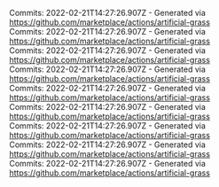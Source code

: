Commits: 2022-02-21T14:27:26.907Z - Generated via https://github.com/marketplace/actions/artificial-grass
<br>
Commits: 2022-02-21T14:27:26.907Z - Generated via https://github.com/marketplace/actions/artificial-grass
<br>
Commits: 2022-02-21T14:27:26.907Z - Generated via https://github.com/marketplace/actions/artificial-grass
<br>
Commits: 2022-02-21T14:27:26.907Z - Generated via https://github.com/marketplace/actions/artificial-grass
<br>
Commits: 2022-02-21T14:27:26.907Z - Generated via https://github.com/marketplace/actions/artificial-grass
<br>
Commits: 2022-02-21T14:27:26.907Z - Generated via https://github.com/marketplace/actions/artificial-grass
<br>
Commits: 2022-02-21T14:27:26.907Z - Generated via https://github.com/marketplace/actions/artificial-grass
<br>
Commits: 2022-02-21T14:27:26.907Z - Generated via https://github.com/marketplace/actions/artificial-grass
<br>
Commits: 2022-02-21T14:27:26.907Z - Generated via https://github.com/marketplace/actions/artificial-grass
<br>
